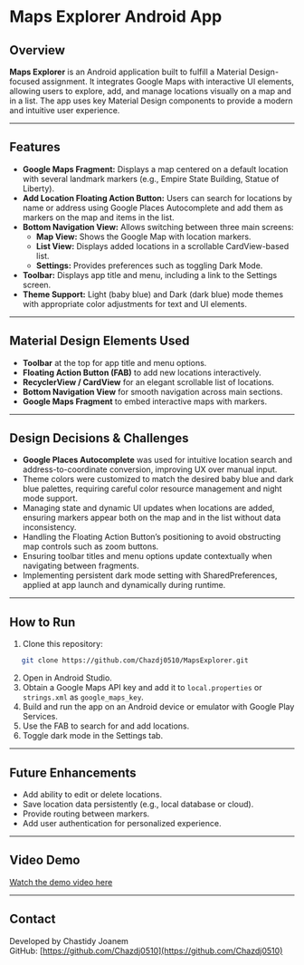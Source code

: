 # Maps Explorer Android App

## Overview

**Maps Explorer** is an Android application built to fulfill a Material Design-focused assignment. It integrates Google Maps with interactive UI elements, allowing users to explore, add, and manage locations visually on a map and in a list. The app uses key Material Design components to provide a modern and intuitive user experience.

---

## Features

- **Google Maps Fragment:** Displays a map centered on a default location with several landmark markers (e.g., Empire State Building, Statue of Liberty).
- **Add Location Floating Action Button:** Users can search for locations by name or address using Google Places Autocomplete and add them as markers on the map and items in the list.
- **Bottom Navigation View:** Allows switching between three main screens:
  - **Map View:** Shows the Google Map with location markers.
  - **List View:** Displays added locations in a scrollable CardView-based list.
  - **Settings:** Provides preferences such as toggling Dark Mode.
- **Toolbar:** Displays app title and menu, including a link to the Settings screen.
- **Theme Support:** Light (baby blue) and Dark (dark blue) mode themes with appropriate color adjustments for text and UI elements.

---

## Material Design Elements Used

- **Toolbar** at the top for app title and menu options.
- **Floating Action Button (FAB)** to add new locations interactively.
- **RecyclerView / CardView** for an elegant scrollable list of locations.
- **Bottom Navigation View** for smooth navigation across main sections.
- **Google Maps Fragment** to embed interactive maps with markers.

---

## Design Decisions & Challenges

- **Google Places Autocomplete** was used for intuitive location search and address-to-coordinate conversion, improving UX over manual input.
- Theme colors were customized to match the desired baby blue and dark blue palettes, requiring careful color resource management and night mode support.
- Managing state and dynamic UI updates when locations are added, ensuring markers appear both on the map and in the list without data inconsistency.
- Handling the Floating Action Button’s positioning to avoid obstructing map controls such as zoom buttons.
- Ensuring toolbar titles and menu options update contextually when navigating between fragments.
- Implementing persistent dark mode setting with SharedPreferences, applied at app launch and dynamically during runtime.

---

## How to Run

1. Clone this repository:
```bash
   git clone https://github.com/Chazdj0510/MapsExplorer.git
```
2. Open in Android Studio.
3. Obtain a Google Maps API key and add it to `local.properties` or `strings.xml` as `google_maps_key`.
4. Build and run the app on an Android device or emulator with Google Play Services.
5. Use the FAB to search for and add locations.
6. Toggle dark mode in the Settings tab.

---

## Future Enhancements

- Add ability to edit or delete locations.
- Save location data persistently (e.g., local database or cloud).
- Provide routing between markers.
- Add user authentication for personalized experience.

---

## Video Demo

[Watch the demo video here](https://github.com/Chazdj0510/MapsExplorer/blob/master/demo/MapExplorer.mp4)

---

## Contact

Developed by Chastidy Joanem  
GitHub: [https://github.com/Chazdj0510](https://github.com/Chazdj0510)
